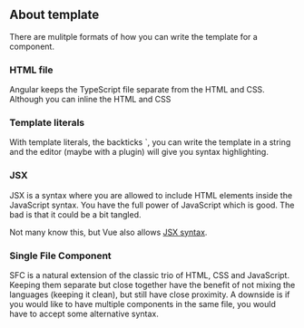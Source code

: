 ## About template

There are mulitple formats of how you can write the template for a component.

### HTML file

Angular keeps the TypeScript file separate from the HTML and CSS. Although you can inline the HTML and CSS

### Template literals

With template literals, the backticks `, you can write the template in a string and the editor (maybe with a plugin) will give you syntax highlighting.

### JSX

JSX is a syntax where you are allowed to include HTML elements inside the JavaScript syntax. You have the full power of JavaScript which is good. The bad is that it could be a bit tangled.

Not many know this, but Vue also allows [JSX syntax](https://github.com/vuejs/babel-plugin-jsx).

### Single File Component

SFC is a natural extension of the classic trio of HTML, CSS and JavaScript. Keeping them separate but close together have the benefit of not mixing the languages (keeping it clean), but still have close proximity. A downside is if you would like to have multiple components in the same file, you would have to accept some alternative syntax.